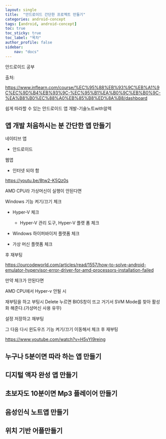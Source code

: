 ```yaml
---
layout: single
title:  "안드로이드 간단한 프로젝트 만들기"
categories: android-concept
tags: [android, android-concept]
toc: true
toc_sticky: true
toc_label: "목차"
author_profile: false
sidebar:
    nav: "docs"
---
```




안드로이드 공부

출처:

<https://www.inflearn.com/course/%EC%95%88%EB%93%9C%EB%A1%9C%EC%9D%B4%EB%93%9C-%EC%95%B1%EA%B0%9C%EB%B0%9C-%EA%B8%B0%EC%88%A0%EB%85%B8%ED%8A%B8/dashboard>

쉽게 따라할 수 있는 안드로이드 앱 개발-기술노트with알렉



## 앱 개발 처음하시는 분 간단한 앱 만들기

네이티브 앱

- 안드로이드

웹앱

- 인터넷 되야 함



<https://youtu.be/8tw2-K5Qz0s>



AMD CPU라 가상머신이 실행이 안된다면



Windows 기능 켜기/끄기 체크

- Hyper-V 체크
  - Hyper-V 관리 도구, Hyper-V 플랫 폼 체크

- Windows 하이퍼바이저 플랫폼 체크
- 가상 머신 플랫폼 체크

후 재부팅

<https://ourcodeworld.com/articles/read/1557/how-to-solve-android-emulator-hypervisor-error-driver-for-amd-processors-installation-failed>



만약 체크가 안된다면



AMD CPU에서 Hyper-v 안될 시

재부팅을 하고 부팅시 Delete 누르면 BIOS창이 뜨고 거기서 SVM Mode를 찾아 활성화 해준다.(가상머신 사용 유무)

설정 저장하고 재부팅

그 다음 다시 윈도우즈 기능 켜기/끄기 이동해서 체크 후 재부팅

<https://www.youtube.com/watch?v=H5vYI9reing>



## 누구나 5분이면 따라 하는 앱 만들기





## 디지털 액자 완성 앱 만들기





## 초보자도 10분이면 Mp3 플레이어 만들기





## 음성인식 노트앱 만들기





## 위치 기반 어플만들기



